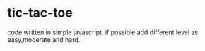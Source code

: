 # tic-tac-toe

code written in simple javascript.
if possible add different level as easy,moderate and hard.
